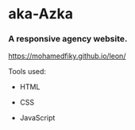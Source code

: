 # aka-Azka

### A **responsive** agency website.

https://mohamedfiky.github.io/leon/

Tools used:

  - HTML

  - CSS

  - JavaScript

